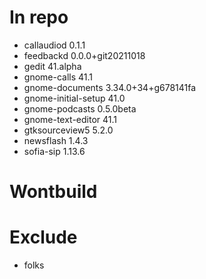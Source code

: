# In repo
- callaudiod 0.1.1
- feedbackd 0.0.0+git20211018
- gedit 41.alpha
- gnome-calls 41.1
- gnome-documents 3.34.0+34+g678141fa
- gnome-initial-setup 41.0
- gnome-podcasts 0.5.0beta
- gnome-text-editor 41.1
- gtksourceview5 5.2.0
- newsflash 1.4.3
- sofia-sip 1.13.6

# Wontbuild

# Exclude
- folks
